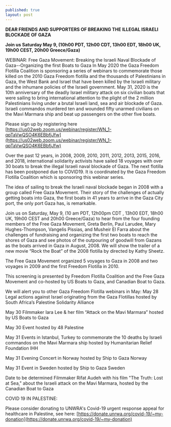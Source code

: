 ```yaml
---
published: true
layout: post
---
```


**DEAR FRIENDS AND SUPPORTERS OF BREAKING THE ILLEGAL ISRAELI BLOCKADE OF GAZA**

**Join us Saturday May 9, (10h00 PDT, 12h00 CDT, 13h00 EDT, 18h00 UK, 19h00 CEST, 20h00 Greece/Gaza)** 

WEBINAR: Free Gaza Movement: Breaking the Israeli Naval Blockade of Gaza--Organizing the first Boats to Gaza
In May 2020 the Gaza Freedom Flotilla Coalition is sponsoring a series of webinars to commemorate those killed on the 2010 Gaza Freedom flotilla and the thousands of Palestinians in Gaza, the West Bank and Israel that have been killed by the Israeli military and the inhumane policies of the Israeli government. 
May 31, 2020 is the 10th anniversary of the deadly Israel military attack on six civilian boats that were sailing to bring international attention to the plight of the 2 million Palestinians living under a brutal Israeli land, sea and air blockade of Gaza.  Israeli commandos murdered ten and wounded fifty unarmed civilians on the Mavi Marmara ship and beat up passengers on the other five boats. 

Please sign up by registering here [https://us02web.zoom.us/webinar/register/WN_1-qpTaVwQSO4K6EBbfjJfw](https://us02web.zoom.us/webinar/register/WN_1-qpTaVwQSO4K6EBbfjJfw)

Over the past 12 years, in 2008, 2009, 2010, 2011, 2012, 2013, 2015, 2016, and 2018, international solidarity activists have sailed 18 voyages with over 30 boats to break the illegal Israeli naval blockade of Gaza.  The next flotilla has been postponed due to COVID19. It is coordinated by the Gaza Freedom Flotilla Coalition which is sponsoring this webinar series.
 
The idea of sailing to break the Israeli naval blockade began in 2008 with a group called Free Gaza Movement.  Their story of the challenges of actually getting boats into Gaza, the first boats in 41 years to arrive in the Gaza City port, the only port Gaza has, is remarkable.
 
Join us on Saturday, May 9, (10 am PDT, 12h00pm CDT , 13h00 EDT, 18h00 UK, 19h00 CEST and 20h00 Greece/Gaza) 
to hear from the four founding members of the Free Gaza Movement, Greta Berlin, Paul Larudee, Mary Hughes-Thompson, Vangelis Pissias, and Musheir El Farra about the challenges of fundraising and organizing the first two boats to reach the shores of Gaza and see photos of the outpouring of goodwill from Gazans as the boats arrived in Gaza in August, 2008.  We will show the trailer of a new movie “Rock the Boat” of the 2008 flotilla by directed by Kathy Sheetz.

The Free Gaza Movement organized 5 voyages to Gaza in 2008 and two voyages in 2009 and the first Freedom Flotilla in 2010.

This screening is presented by Freedom Flotilla Coalition and the Free Gaza Movement and co-hosted by US Boats to Gaza, and Canadian Boat to Gaza.

We will alert you to other Gaza Freedom Flotilla webinars in May:
May 28  Legal actions against Israel originating from the Gaza Flotillas hosted by South Africa’s Palestine Solidarity Alliance 

May 30 Filmmaker Iara Lee & her film “Attack on the Mavi Marmara” hosted by US Boats to Gaza

May 30  Event hosted by 48 Palestine   

May 31  Events in Istanbul, Turkey to commemorate the 10 deaths by Israeli commandos on the Mavi Marmara ship hosted by Humanitarian Relief Foundation IHH 

May 31 Evening Concert in Norway hosted by Ship to Gaza Norway

May 31 Event in Sweden hosted by Ship to Gaza Sweden

Date to be determined   Filmmaker Rifat Audeh with his film "The Truth: Lost at Sea," about the Israeli attack on the Mavi Marmara, hosted by the Canadian Boat to Gaza

COVID 19 IN PALESTINE:

Please consider donating to UNWRA's Covid-19 urgent response appeal for healthcare in Palestine, see here: [https://donate.unrwa.org/covid-19/~my-donation](https://donate.unrwa.org/covid-19/~my-donation)
